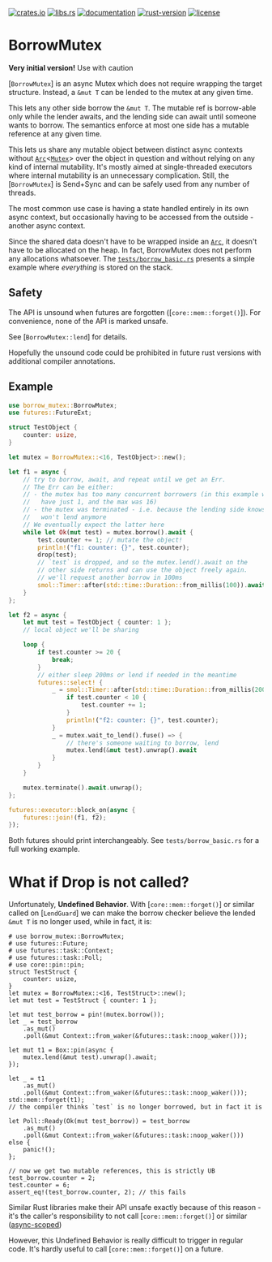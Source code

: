 [![crates.io](https://img.shields.io/crates/v/borrow_mutex)][crates.io]
[![libs.rs](https://img.shields.io/badge/libs.rs-borrow_mutex-orange)][libs.rs]
[![documentation](https://img.shields.io/docsrs/borrow_mutex)][documentation]
[![rust-version](https://img.shields.io/static/v1?label=Rust&message=1.65.0)][rust-version]
[![license](https://img.shields.io/crates/l/borrow_mutex)][license]

[crates.io]: https://crates.io/crates/borrow_mutex
[libs.rs]: https://lib.rs/crates/borrow_mutex
[documentation]: https://docs.rs/borrow_mutex
[rust-version]: https://www.rust-lang.org
[license]: https://github.com/darsto/borrow_mutex/blob/master/LICENSE

# BorrowMutex

**Very initial version!** Use with caution

[`BorrowMutex`] is an async Mutex which does not require wrapping the target
structure. Instead, a `&mut T` can be lended to the mutex at any given time.

This lets any other side borrow the `&mut T`. The mutable ref is borrow-able
only while the lender awaits, and the lending side can await until someone
wants to borrow. The semantics enforce at most one side has a mutable reference
at any given time.

This lets us share any mutable object between distinct async contexts
without [`Arc`]<[`Mutex`]> over the object in question and without relying
on any kind of internal mutability. It's mostly aimed at single-threaded
executors where internal mutability is an unnecessary complication.
Still, the [`BorrowMutex`] is Send+Sync and can be safely used from
any number of threads.

The most common use case is having a state handled entirely in its own
async context, but occasionally having to be accessed from the outside -
another async context.

Since the shared data doesn't have to be wrapped inside an [`Arc`],
it doesn't have to be allocated on the heap. In fact, BorrowMutex does not
perform any allocations whatsoever. The
[`tests/borrow_basic.rs`](https://github.com/darsto/borrow_mutex/blob/master/tests/borrow_basic.rs)
presents a simple example where *everything* is stored on the stack.

## Safety

The API is unsound when futures are forgotten ([`core::mem::forget()`]).
For convenience, none of the API is marked unsafe.

See [`BorrowMutex::lend`] for details.

Hopefully the unsound code could be prohibited in future rust versions
with additional compiler annotations.

## Example

```rust
use borrow_mutex::BorrowMutex;
use futures::FutureExt;

struct TestObject {
    counter: usize,
}

let mutex = BorrowMutex::<16, TestObject>::new();

let f1 = async {
    // try to borrow, await, and repeat until we get an Err.
    // The Err can be either:
    // - the mutex has too many concurrent borrowers (in this example we
    //   have just 1, and the max was 16)
    // - the mutex was terminated - i.e. because the lending side knows it
    //   won't lend anymore
    // We eventually expect the latter here
    while let Ok(mut test) = mutex.borrow().await {
        test.counter += 1; // mutate the object!
        println!("f1: counter: {}", test.counter);
        drop(test);
        // `test` is dropped, and so the mutex.lend().await on the
        // other side returns and can use the object freely again.
        // we'll request another borrow in 100ms
        smol::Timer::after(std::time::Duration::from_millis(100)).await;
    }
};

let f2 = async {
    let mut test = TestObject { counter: 1 };
    // local object we'll be sharing

    loop {
        if test.counter >= 20 {
            break;
        }
        // either sleep 200ms or lend if needed in the meantime
        futures::select! {
            _ = smol::Timer::after(std::time::Duration::from_millis(200)).fuse() => {
                if test.counter < 10 {
                    test.counter += 1;
                }
                println!("f2: counter: {}", test.counter);
            }
            _ = mutex.wait_to_lend().fuse() => {
                // there's someone waiting to borrow, lend
                mutex.lend(&mut test).unwrap().await
            }
        }
    }

    mutex.terminate().await.unwrap();
};

futures::executor::block_on(async {
    futures::join!(f1, f2);
});
```

Both futures should print interchangeably. See `tests/borrow_basic.rs` for
a full working example.

# What if Drop is not called?

Unfortunately, **Undefined Behavior**. With [`core::mem::forget()`] or similar
called on [`LendGuard`] we can make the borrow checker believe the lended
`&mut T` is no longer used, while in fact, it is:

```rust,should_panic
# use borrow_mutex::BorrowMutex;
# use futures::Future;
# use futures::task::Context;
# use futures::task::Poll;
# use core::pin::pin;
struct TestStruct {
    counter: usize,
}
let mutex = BorrowMutex::<16, TestStruct>::new();
let mut test = TestStruct { counter: 1 };

let mut test_borrow = pin!(mutex.borrow());
let _ = test_borrow
    .as_mut()
    .poll(&mut Context::from_waker(&futures::task::noop_waker()));

let mut t1 = Box::pin(async {
    mutex.lend(&mut test).unwrap().await;
});

let _ = t1
    .as_mut()
    .poll(&mut Context::from_waker(&futures::task::noop_waker()));
std::mem::forget(t1);
// the compiler thinks `test` is no longer borrowed, but in fact it is

let Poll::Ready(Ok(mut test_borrow)) = test_borrow
    .as_mut()
    .poll(&mut Context::from_waker(&futures::task::noop_waker()))
else {
    panic!();
};

// now we get two mutable references, this is strictly UB
test_borrow.counter = 2;
test.counter = 6;
assert_eq!(test_borrow.counter, 2); // this fails
```

Similar Rust libraries make their API unsafe exactly because of this reason -
it's the caller's responsibility to not call [`core::mem::forget()`] or similar
([async-scoped](https://docs.rs/async-scoped/0.9.0/async_scoped/struct.Scope.html#method.scope))

However, this Undefined Behavior is really difficult to trigger in regular
code. It's hardly useful to call [`core::mem::forget()`] on a future.

[`Arc`]: std::sync::Arc
[`Mutex`]: std::sync::Mutex
